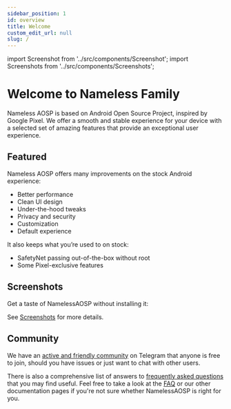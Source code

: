 ```yaml
---
sidebar_position: 1
id: overview
title: Welcome
custom_edit_url: null
slug: /
---
```



import Screenshot from '../src/components/Screenshot';
import Screenshots from '../src/components/Screenshots';


# Welcome to Nameless Family

Nameless AOSP is based on Android Open Source Project, inspired by Google Pixel. We offer a smooth and stable experience for your device with a selected set of amazing features that provide an exceptional user experience.

## Featured

Nameless AOSP offers many improvements on the stock Android experience:

- Better performance
- Clean UI design
- Under-the-hood tweaks
- Privacy and security
- Customization
- Default experience

It also keeps what you’re used to on stock:

- SafetyNet passing out-of-the-box without root
- Some Pixel-exclusive features

## Screenshots

Get a taste of NamelessAOSP without installing it:

<Screenshots>
  <Screenshot name="sys-ui-start" alt="Welcome" />
  <Screenshot name="sys-ui-lock-screen" alt="Lock Screen" />
  <Screenshot name="sys-ui-home" alt="Home" />
  <Screenshot name="sys-ui-qs" alt="Quick settings" />
</Screenshots>

See [Screenshots](screenshots.md) for more details.

## Community

We have an [active and friendly community](https://t.me/nameless_ophub) on Telegram that anyone is free to join, should you have issues or just want to chat with other users.

There is also a comprehensive list of answers to [frequently asked questions](faq/index.md) that you may find useful. Feel free to take a look at the [FAQ](faq/index.md) or our other documentation pages if you're not sure whether NamelessAOSP is right for you.

